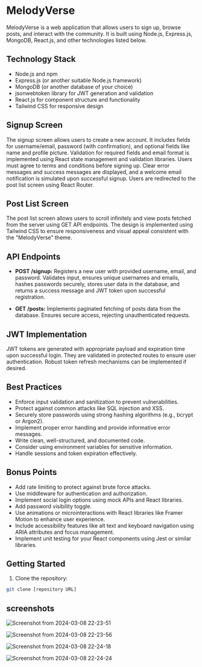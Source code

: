 # MelodyVerse

MelodyVerse is a web application that allows users to sign up, browse posts, and interact with the community. It is built using Node.js, Express.js, MongoDB, React.js, and other technologies listed below.

## Technology Stack

- Node.js and npm
- Express.js (or another suitable Node.js framework)
- MongoDB (or another database of your choice)
- jsonwebtoken library for JWT generation and validation
- React.js for component structure and functionality
- Tailwind CSS for responsive design

## Signup Screen

The signup screen allows users to create a new account. It includes fields for username/email, password (with confirmation), and optional fields like name and profile picture. Validation for required fields and email format is implemented using React state management and validation libraries. Users must agree to terms and conditions before signing up. Clear error messages and success messages are displayed, and a welcome email notification is simulated upon successful signup. Users are redirected to the post list screen using React Router.

## Post List Screen

The post list screen allows users to scroll infinitely and view posts fetched from the server using GET API endpoints. The design is implemented using Tailwind CSS to ensure responsiveness and visual appeal consistent with the "MelodyVerse" theme.

## API Endpoints

- **POST /signup:** Registers a new user with provided username, email, and password. Validates input, ensures unique usernames and emails, hashes passwords securely, stores user data in the database, and returns a success message and JWT token upon successful registration.

- **GET /posts:** Implements paginated fetching of posts data from the database. Ensures secure access, rejecting unauthenticated requests.

## JWT Implementation

JWT tokens are generated with appropriate payload and expiration time upon successful login. They are validated in protected routes to ensure user authentication. Robust token refresh mechanisms can be implemented if desired.

## Best Practices

- Enforce input validation and sanitization to prevent vulnerabilities.
- Protect against common attacks like SQL injection and XSS.
- Securely store passwords using strong hashing algorithms (e.g., bcrypt or Argon2).
- Implement proper error handling and provide informative error messages.
- Write clean, well-structured, and documented code.
- Consider using environment variables for sensitive information.
- Handle sessions and token expiration effectively.

## Bonus Points

- Add rate limiting to protect against brute force attacks.
- Use middleware for authentication and authorization.
- Implement social login options using mock APIs and React libraries.
- Add password visibility toggle.
- Use animations or microinteractions with React libraries like Framer Motion to enhance user experience.
- Include accessibility features like alt text and keyboard navigation using ARIA attributes and focus management.
- Implement unit testing for your React components using Jest or similar libraries.

## Getting Started

1. Clone the repository:

```bash
git clone [repository URL]
```
## screenshots
![Screenshot from 2024-03-08 22-23-51](https://github.com/PratikHGhadge/MeloVerse/assets/93422248/4bc178aa-994e-417e-906c-0c7a6ae0ae9c)

![Screenshot from 2024-03-08 22-23-56](https://github.com/PratikHGhadge/MeloVerse/assets/93422248/9e880faa-e46a-4bc6-9350-279ac27ba075)

![Screenshot from 2024-03-08 22-24-18](https://github.com/PratikHGhadge/MeloVerse/assets/93422248/eb6dbe63-8ff3-4c30-8181-dbde5a3b8f6b)

![Screenshot from 2024-03-08 22-24-24](https://github.com/PratikHGhadge/MeloVerse/assets/93422248/36cb53bf-827c-43fc-a0c8-ad6465262494)


